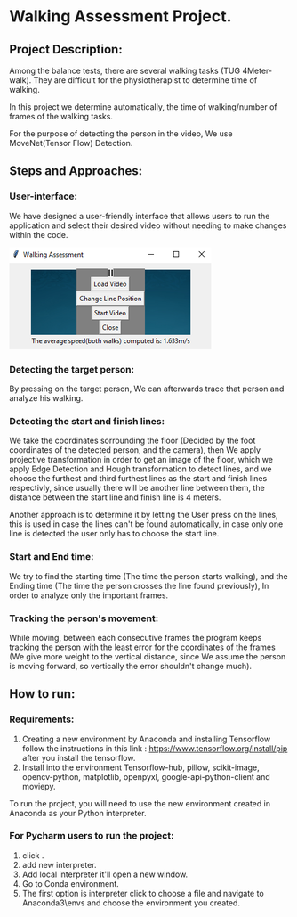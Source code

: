 # Walking Assessment Project.

## Project Description:

Among the balance tests, there are several walking tasks (TUG 4Meter-walk). They are difficult for the physiotherapist to determine time of walking.

In this project we determine automatically, the time of walking/number of frames of the walking tasks.

For the purpose of detecting the person in the video, We use MoveNet(Tensor Flow) Detection.


## Steps and Approaches:

### User-interface:
We have designed a user-friendly interface that allows users to run the application and select their desired video without needing to make changes within the code.

![alt text](https://github.com/Abedulftah/walkingAssessment/blob/master/main_page.png)


### Detecting the target person:
By pressing on the target person, We can afterwards trace that person and analyze his walking.

### Detecting the start and finish lines:
We take the coordinates sorrounding the floor (Decided by the foot coordinates of the detected person, and the camera), then We apply projective transformation
in order to get an image of the floor, which we apply Edge Detection and Hough transformation to detect lines, and we choose the furthest and third furthest lines as the start and finish lines respectivly, since usually there will be another line between them, the distance between the start line and finish line is 4 meters.

Another approach is to determine it by letting the User press on the lines, this is used in case the lines can't be found automatically, in case only one line is detected the user only has to choose the start line.

### Start and End time:
We try to find the starting time (The time the person starts walking), and the Ending time (The time the person crosses the line found previously), 
In order to analyze only the important frames.

### Tracking the person's movement:
While moving, between each consecutive frames the program keeps tracking the person with the least error for the coordinates of the frames (We give more weight to the vertical distance, since We assume the person is moving forward, so vertically the error shouldn't change much).


## How to run:

### Requirements:
1.	Creating a new environment by Anaconda and installing Tensorflow follow the instructions in this link : https://www.tensorflow.org/install/pip after you install the tensorflow.
2.	Install into the environment Tensorflow-hub, pillow, scikit-image, opencv-python, matplotlib, openpyxl, google-api-python-client and moviepy.

To run the project, you will need to use the new environment created in Anaconda as your Python interpreter.

### For Pycharm users to run the project:
1.	click <No interpreter>.
2.	add new interpreter.
3.	Add local interpreter it'll open a new window.
4.	Go to Conda environment.
5.	The first option is interpreter click to choose a file and navigate to Anaconda3\envs and choose the environment you created.

